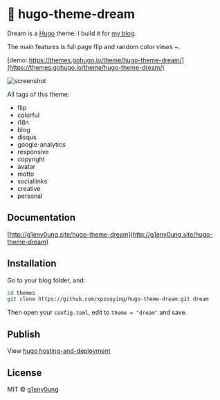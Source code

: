 # :seedling: hugo-theme-dream

Dream is a [Hugo](https://gohugo.io/) theme. I build it for [my blog](http://g1eny0ung.site).

The main features is full page flip and random color views ~.

[demo: https://themes.gohugo.io/theme/hugo-theme-dream/](https://themes.gohugo.io/theme/hugo-theme-dream/)

![screenshot](./images/screenshot.png)

All tags of this theme:

* flip
* colorful
* i18n
* blog
* disqus
* google-analytics
* responsive
* copyright
* avatar
* motto
* sociallinks
* creative
* personal

## Documentation

[http://g1eny0ung.site/hugo-theme-dream](http://g1eny0ung.site/hugo-theme-dream)

## Installation

Go to your blog folder, and:

```bash
cd themes
git clone https://github.com/xpzouying/hugo-theme-dream.git dream
```

Then open your `config.toml`, edit to `theme = "dream"` and save.

## Publish

View [hugo hosting-and-deployment](https://gohugo.io/hosting-and-deployment/)

## License

MIT © [g1eny0ung](https://github.com/g1eny0ung)
